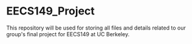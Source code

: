# EECS149_Project
This repository will be used for storing all files and details related to our group's final project for EECS149 at UC Berkeley.
